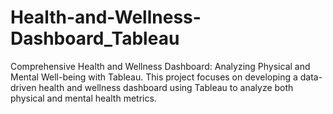 # Health-and-Wellness-Dashboard_Tableau
Comprehensive Health and Wellness Dashboard: Analyzing Physical and Mental Well-being with Tableau. This project focuses on developing a data-driven health and wellness dashboard using Tableau to analyze both physical and mental health metrics.
